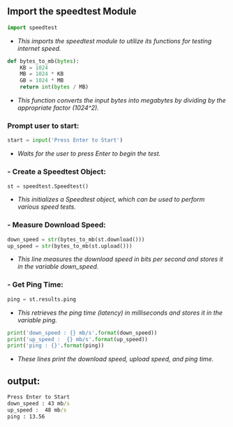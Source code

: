 ## Import the speedtest Module
```py
import speedtest
```
- *This imports the speedtest module to utilize its functions for testing internet speed.*
```py
def bytes_to_mb(bytes):
    KB = 1024
    MB = 1024 * KB
    GB = 1024 * MB
    return int(bytes / MB)
```
- *This function converts the input bytes into megabytes by dividing by the appropriate factor (1024^2).*
### Prompt user to start:
```py
start = input('Press Enter to Start')
```
- *Waits for the user to press Enter to begin the test.*
### - Create a Speedtest Object:
```py
st = speedtest.Speedtest()
```
- *This initializes a Speedtest object, which can be used to perform various speed tests.*
### - Measure Download Speed:
```py
down_speed = str(bytes_to_mb(st.download()))
up_speed = str(bytes_to_mb(st.upload()))
```
- *This line measures the download speed in bits per second and stores it in the variable down_speed.*
### - Get Ping Time:
```py
ping = st.results.ping
```
- *This retrieves the ping time (latency) in milliseconds and stores it in the variable ping.*
```py
print('down_speed : {} mb/s'.format(down_speed))
print('up_speed :  {} mb/s'.format(up_speed))
print('ping : {}'.format(ping))

```
- *These lines print the download speed, upload speed, and ping time.*
## output:
```cmd
Press Enter to Start
down_speed : 43 mb/s
up_speed :  48 mb/s
ping : 13.56
```